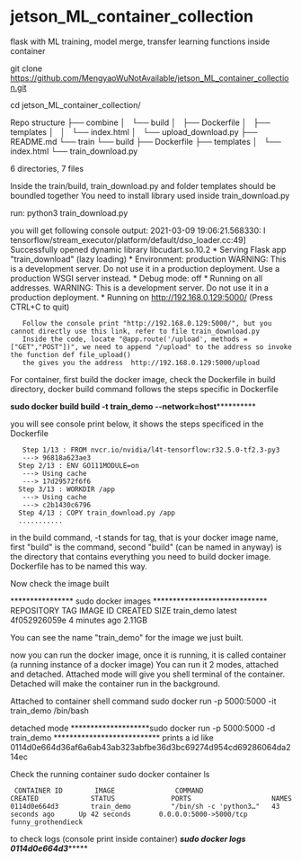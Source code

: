 # jetson_ML_container_collection
flask with ML training, model merge, transfer learning functions inside container

git clone https://github.com/MengyaoWuNotAvailable/jetson_ML_container_collection.git

cd jetson_ML_container_collection/

Repo structure
├── combine
│   └── build
│       ├── Dockerfile
│       ├── templates
│       │   └── index.html
│       └── upload_download.py
├── README.md
└── train
    └── build
        ├── Dockerfile
        ├── templates
        │   └── index.html
        └── train_download.py

6 directories, 7 files

Inside the train/build, train_download.py and folder templates should be boundled together
You need to install library used inside train_download.py

run: python3 train_download.py

you will get following console output:
      2021-03-09 19:06:21.568330: I tensorflow/stream_executor/platform/default/dso_loader.cc:49] Successfully opened dynamic library libcudart.so.10.2
       * Serving Flask app "train_download" (lazy loading)
       * Environment: production
         WARNING: This is a development server. Do not use it in a production deployment.
         Use a production WSGI server instead.
       * Debug mode: off
       * Running on all addresses.
         WARNING: This is a development server. Do not use it in a production deployment.
       * Running on http://192.168.0.129:5000/ (Press CTRL+C to quit)

       Follow the console print "http://192.168.0.129:5000/", but you cannot directly use this link, refer to file train_download.py
       Inside the code, locate "@app.route('/upload', methods = ["GET","POST"])", we need to append "/upload" to the address so invoke the function def file_upload()
       the gives you the address  http://192.168.0.129:5000/upload
 
 
 For container, first build the docker image, check the Dockerfile in build directory, docker build command follows the steps specific in Dockerfile
 
 ************sudo docker build build -t train_demo --network=host**********************
 
 you will see console print below, it shows the steps specificed in the Dockerfile
 
       Step 1/13 : FROM nvcr.io/nvidia/l4t-tensorflow:r32.5.0-tf2.3-py3
       ---> 96818a623ae3
      Step 2/13 : ENV GO111MODULE=on
       ---> Using cache
       ---> 17d29572f6f6
      Step 3/13 : WORKDIR /app
       ---> Using cache
       ---> c2b1430c6796
      Step 4/13 : COPY train_download.py /app
      ...........
in the build command, -t stands for tag, that is your docker image name, first "build" is the command, second "build" (can be named in anyway) is the directory that contains everything you need to build docker image. Dockerfile has to be named this way.


Now check the image built

**************** sudo docker images *****************************
    REPOSITORY                      TAG                 IMAGE ID            CREATED             SIZE
    train_demo                      latest              4f052926059e        4 minutes ago       2.11GB


You can see the name "train_demo" for the image we just built.

now you can run the docker image, once it is running, it is called container (a running instance of a docker image)
You can run it 2 modes, attached and detached. Attached mode will give you shell terminal of the container. Detached will make the container run in the background.

 Attached to container shell command
 sudo docker run -p 5000:5000 -it train_demo /bin/bash
 
 detached mode
 ********************sudo docker run -p 5000:5000 -d train_demo ***************************
 prints a id like 0114d0e664d36af6a6ab43ab323abfbe36d3bc69274d954cd69286064da214ec
 
 Check the running container
 sudo docker container ls
 
     CONTAINER ID        IMAGE               COMMAND                  CREATED             STATUS              PORTS                    NAMES
    0114d0e664d3        train_demo          "/bin/sh -c 'python3…"   43 seconds ago      Up 42 seconds       0.0.0.0:5000->5000/tcp   funny_grothendieck
 
 to check logs (console print inside container)
 *********************sudo docker logs 0114d0e664d3**************************
 



